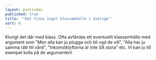 ```yaml
---
layout: postindex
published: true
title: '"Det finns inget klassamhälle i Sverige"'
sort: 0
---
```


Klurigt det där med klass. Ofta avfärdas ett eventuellt klassamhälle med argument som "Men alla kan ju plugga och bli vad de vill", "Alla har ju samma rätt till vård", "Inkomstklyftorna är inte SÅ stora" etc. Vi kan ju till exempel kolla på de argumenten!
